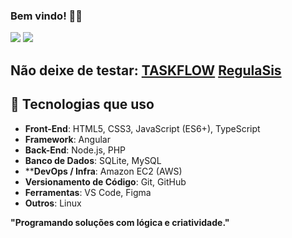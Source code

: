 ### Bem vindo! 👨‍💻

<div> 
  <a href = "mailto:mageskylms@gmail.com"><img src="https://img.shields.io/badge/-Gmail-%23333?style=for-the-badge&logo=gmail&logoColor=white" target="_blank"></a>
  <a href="https://www.linkedin.com/in/magesky" target="_blank"><img src="https://img.shields.io/badge/-LinkedIn-%230077B5?style=for-the-badge&logo=linkedin&logoColor=white" target="_blank"></a> 

</div>

## Não deixe de testar: [TASKFLOW](https://magesky-taskflow.vercel.app) [RegulaSis](https://regulasis.vercel.app)

## 🚀 Tecnologias que uso
- **Front-End**: HTML5, CSS3, JavaScript (ES6+), TypeScript
- **Framework**: Angular
- **Back-End**: Node.js, PHP
- **Banco de Dados**: SQLite, MySQL
- ****DevOps / Infra**: Amazon EC2 (AWS)
- **Versionamento de Código**: Git, GitHub
- **Ferramentas**: VS Code, Figma
- **Outros**: Linux

**"Programando soluções com lógica e criatividade."**
